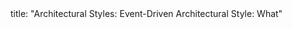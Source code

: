 <frontmatter>
title: "Architectural Styles: Event-Driven Architectural Style: What"
</frontmatter>

<include src="index-body.md" boilerplate />
